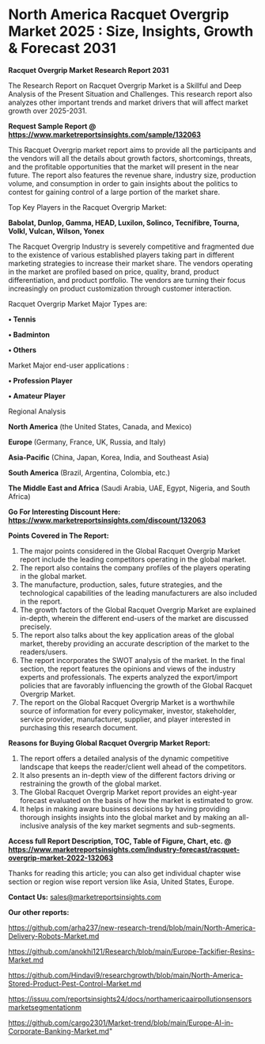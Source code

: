 # North America Racquet Overgrip Market 2025 : Size, Insights, Growth & Forecast 2031

<strong>Racquet Overgrip Market Research Report 2031</strong>

The Research Report on Racquet Overgrip Market is a Skillful and Deep Analysis of the Present Situation and Challenges. This research report also analyzes other important trends and market drivers that will affect market growth over 2025-2031.

<strong>Request Sample Report @ <a href=https://www.marketreportsinsights.com/sample/132063>https://www.marketreportsinsights.com/sample/132063</a></strong>

This Racquet Overgrip market report aims to provide all the participants and the vendors will all the details about growth factors, shortcomings, threats, and the profitable opportunities that the market will present in the near future. The report also features the revenue share, industry size, production volume, and consumption in order to gain insights about the politics to contest for gaining control of a large portion of the market share.

Top Key Players in the Racquet Overgrip Market:

<strong>Babolat, Dunlop, Gamma, HEAD, Luxilon, Solinco, Tecnifibre, Tourna, Volkl, Vulcan, Wilson, Yonex</strong>

The Racquet Overgrip Industry is severely competitive and fragmented due to the existence of various established players taking part in different marketing strategies to increase their market share. The vendors operating in the market are profiled based on price, quality, brand, product differentiation, and product portfolio. The vendors are turning their focus increasingly on product customization through customer interaction.

Racquet Overgrip Market Major Types are:

<strong>• Tennis

• Badminton

• Others</strong>

Market Major end-user applications :

<strong>• Profession Player

• Amateur Player</strong>

Regional Analysis

</u><strong><b>North America</b></strong> (the United States, Canada, and Mexico)

<strong><b>Europe </b></strong>(Germany, France, UK, Russia, and Italy)

<strong><b>Asia-Pacific</b></strong> (China, Japan, Korea, India, and Southeast Asia)

<strong><b>South America</b></strong> (Brazil, Argentina, Colombia, etc.)

<strong><b>The Middle East and Africa</b></strong> (Saudi Arabia, UAE, Egypt, Nigeria, and South Africa)

<strong>Go For Interesting Discount Here: <a href=https://www.marketreportsinsights.com/discount/132063>https://www.marketreportsinsights.com/discount/132063</a></strong>

<strong>Points Covered in The Report:</strong>
<ol>
  <li>The major points considered in the Global Racquet Overgrip Market report include the leading competitors operating in the global market.</li>
  <li>The report also contains the company profiles of the players operating in the global market.</li>
  <li>The manufacture, production, sales, future strategies, and the technological capabilities of the leading manufacturers are also included in the report.</li>
  <li>The growth factors of the Global Racquet Overgrip Market are explained in-depth, wherein the different end-users of the market are discussed precisely.</li>
  <li>The report also talks about the key application areas of the global market, thereby providing an accurate description of the market to the readers/users.</li>
  <li>The report incorporates the SWOT analysis of the market. In the final section, the report features the opinions and views of the industry experts and professionals. The experts analyzed the export/import policies that are favorably influencing the growth of the Global Racquet Overgrip Market.</li>
  <li>The report on the Global Racquet Overgrip Market is a worthwhile source of information for every policymaker, investor, stakeholder, service provider, manufacturer, supplier, and player interested in purchasing this research document.</li>
</ol>
<strong>Reasons for Buying Global Racquet Overgrip Market Report:</strong>

<ol>
  <li>The report offers a detailed analysis of the dynamic competitive landscape that keeps the reader/client well ahead of the competitors.</li>
  <li>It also presents an in-depth view of the different factors driving or restraining the growth of the global market.</li>
  <li>The Global Racquet Overgrip Market report provides an eight-year forecast evaluated on the basis of how the market is estimated to grow.</li>
  <li>It helps in making aware business decisions by having providing thorough insights insights into the global market and by making an all-inclusive analysis of the key market segments and sub-segments.</li>
</ol>
<strong>Access full Report Description, TOC, Table of Figure, Chart, etc. @ <a href=https://www.marketreportsinsights.com/industry-forecast/racquet-overgrip-market-2022-132063>https://www.marketreportsinsights.com/industry-forecast/racquet-overgrip-market-2022-132063</a></strong>


Thanks for reading this article; you can also get individual chapter wise section or region wise report version like Asia, United States, Europe.

<strong>Contact Us:</strong>
sales@marketreportsinsights.com

<strong>Our other reports:</strong>

<a href=https://github.com/arha237/new-research-trend/blob/main/North-America-Delivery-Robots-Market.md>https://github.com/arha237/new-research-trend/blob/main/North-America-Delivery-Robots-Market.md</a>

<a href=https://github.com/anokhi121/Research/blob/main/Europe-Tackifier-Resins-Market.md>https://github.com/anokhi121/Research/blob/main/Europe-Tackifier-Resins-Market.md</a>

<a href=https://github.com/Hindavi9/researchgrowth/blob/main/North-America-Stored-Product-Pest-Control-Market.md>https://github.com/Hindavi9/researchgrowth/blob/main/North-America-Stored-Product-Pest-Control-Market.md</a>

<a href=https://issuu.com/reportsinsights24/docs/northamericaairpollutionsensorsmarketsegmentationm>https://issuu.com/reportsinsights24/docs/northamericaairpollutionsensorsmarketsegmentationm</a>

<a href=https://github.com/cargo2301/Market-trend/blob/main/Europe-AI-in-Corporate-Banking-Market.md>https://github.com/cargo2301/Market-trend/blob/main/Europe-AI-in-Corporate-Banking-Market.md</a>"
